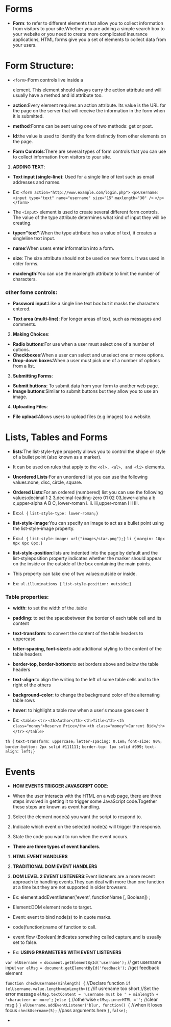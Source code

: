 
# Forms

- **Form**: to refer to different elements that allow you to collect information from visitors to your site.Whether you are adding a simple search box to your website or
you need to create more complicated insurance applications,
HTML forms give you a set of elements to collect data from
your users.

# Form Structure:
- ```<form>```:Form controls live inside a <form> element. This element should always carry the action attribute and will usually have a method and id attribute too.

- **action**:Every <form> element requires an action attribute. Its value is the URL for the page on the
server that will receive the information in the form when it is submitted.

- **method**:Forms can be sent using one of two methods: get or post.

- **Id**:the value is used to identify the form distinctly from other elements on the page.

- **Form Controls**:There are several types of form controls that you can use to collect information from visitors to your site. 

1. **ADDING TEXT**:
- **Text input (single-line)**: Used for a single line of text such as email addresses and names.
- Ex: ```<form action="http://www.example.com/login.php">```
```<p>Username:```
```<input type="text" name="username" size="15"```
```maxlength="30" />```
```</p>```
```</form>```

- The ```<input>``` element is used to create several different form controls. The value of the type attribute determines what kind of input they will be creating.

- **type="text"**:When the type attribute has a value of text, it creates a singleline text input.

- **name**:When users enter information into a form.

- **size**: The size attribute should not be used on new forms. It was used in older forms.

- **maxlength**:You can use the maxlength attribute to limit the number of characters.

### other fome controls:

- **Password input**:Like a single line text box but it masks the characters entered.

- **Text area (multi-line)**: For longer areas of text, such as messages and comments.

2. **Making Choices**:
- **Radio buttons**:For use when a user must select one of a number of options.
- **Checkboxes**:When a user can select and unselect one or more options.
- **Drop-down boxes**:When a user must pick one of a number of options from a list.

3. **Submitting Forms**:
- **Submit buttons**: To submit data from your form to another web page.
- **Image buttons**:Similar to submit buttons but they allow you to use an image.

4. **Uploading Files**:
- **File upload**:Allows users to upload files (e.g.images) to a website.

# Lists, Tables and Forms

- **lists**:The list-style-type property allows you to control the shape or style of a bullet point (also known as a marker).
- It can be used on rules that apply to the ```<ol>, <ul>, and <li>``` elements.

- **Unordered Lists**:For an unordered list you can use the following values:none, disc, circle, square.

- **Ordered Lists**:For an ordered (numbered) list you can use the following values:decimal 1 2 3,decimal-leading-zero 01 02 03,lower-alpha a b c,upper-alpha A B C, lower-roman i. ii. iii,upper-roman I II III.

- Ex:```ol {```
```list-style-type: lower-roman;}```

- **list-style-image**:You can specify an image to act
as a bullet point using the list-style-image property.

- Ex:```ul {```
```list-style-image: url("images/star.png");}```
```li {```
```margin: 10px 0px 0px 0px;}```

- **list-style-position**:lists are indented into the page
by default and the list-styleposition property indicates
whether the marker should appear on the inside or the
outside of the box containing the main points.

- This property can take one of two values:outside or inside.
- Ex: ```ul.illuminations {```
```list-style-position: outside;}```

### Table properties:

- **width**: to set the width of the .table

- **padding**: to set the spacebetween the border of each table cell and its content

- **text-transform**: to convert the content of the table headers to uppercase

- **letter-spacing, font-size**:to add additional styling to the content of the table headers

- **border-top, border-bottom**:to set borders above and below the table headers

- **text-align**:to align the writing to the left of some table cells and to the right of the others

- **background-color**: to change the background color of the alternating table rows

- **hover**: to highlight a table row when a user's mouse goes over it

- Ex:
```<table>```
```<tr>```
```<th>Author</th>```
```<th>Title</th>```
```<th class="money">Reserve Price</th>```
```<th class="money">Current Bid</th>```
```</tr>```
```</table>```

```th {```
```text-transform: uppercase;```
```letter-spacing: 0.1em;```
```font-size: 90%;```
```border-bottom: 2px solid #111111;```
```border-top: 1px solid #999;```
```text-align: left;}``` 

# Events

- **HOW EVENTS TRIGGER JAVASCRIPT CODE**:

- When the user interacts with the HTML on a web page, there are three steps involved in getting it to trigger some JavaScript code.Together these steps are known as event handling.

1. Select the element node(s) you want the script to respond to.

2. Indicate which event on the selected node(s) will trigger the response.

3. State the code you want to run when the event occurs.

- **There are three types of event handlers**.

1. **HTML EVENT HANDLERS**

2. **TRADITIONAL DOM EVENT HANDLERS**

3. **DOM LEVEL 2 EVENT LISTENERS**:Event listeners are a more recent approach to handling events.They can deal with more than one function at a time but they are not supported in older browsers.

- Ex: element.addEventlistener('event', functionName [, Boolean]) ;
- Element:DOM element node to target.
- Event: event to bind node(s) to in quote marks.
- code(function):name of function to call.
- event flow (Boolean):indicates something called capture,and  is usually set to false.

- Ex: **USING PARAMETERS WITH EVENT LISTENERS**

```var elUsername = document.getElementById('username');``` // get username input
```var elMsg = document.getElementById('feedback');``` //get feedback element

```function checkUsername(minlength) {``` //Declare function
```if (elUsername.value.length<minLength>){``` //if usrename too short
//Set the error message 
```elMsg.textContent = 'username must be ' + minlength + 'characteer or more';```
 ```}else {``` //otherwise
```elMsg.innerHTML ='';``` //clear msg
 ```}```
```}```
```elUsername.addEventListener('blur, function() {``` //when it loses focus
```checkUsername(5);``` //pass arguments here
```},false);```

- 
